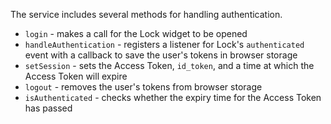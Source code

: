 The service includes several methods for handling authentication.

* `login` - makes a call for the Lock widget to be opened
* `handleAuthentication` - registers a listener for Lock's `authenticated` event with a callback to save the user's tokens in browser storage
* `setSession` - sets the Access Token, `id_token`, and a time at which the Access Token will expire
* `logout` - removes the user's tokens from browser storage
* `isAuthenticated` - checks whether the expiry time for the Access Token has passed
